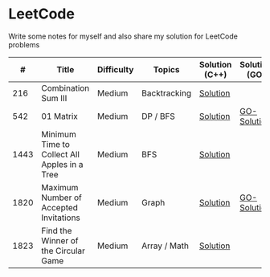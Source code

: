 # LeetCode
Write some notes for myself and also share my solution for LeetCode problems

\# | Title | Difficulty | Topics | Solution (C++) | Solution (GO)
---|---|---|---|---|---
216 | Combination Sum III | Medium | Backtracking | [Solution](leetcode/0216-Combination-Sum-III) | 
542 | 01 Matrix | Medium | DP / BFS | [Solution](leetcode/0542-01-Matrix) | [GO-Solution](leetcode/0542-01-Matrix/go)
1443 | Minimum Time to Collect All Apples in a Tree | Medium | BFS | [Solution](leetcode/1443-Minimum-Time-to-Collect-All-Apples-in-a-Tree) | 
1820 | Maximum Number of Accepted Invitations | Medium | Graph | [Solution](leetcode/1820-Maximum-Number-of-Accepted-Invitations) | [GO-Solution](leetcode/1820-Maximum-Number-of-Accepted-Invitations/go/)
1823 | Find the Winner of the Circular Game | Medium | Array / Math | [Solution](leetcode/1823-Find-the-Winner-of-the-Circular-Game) | 